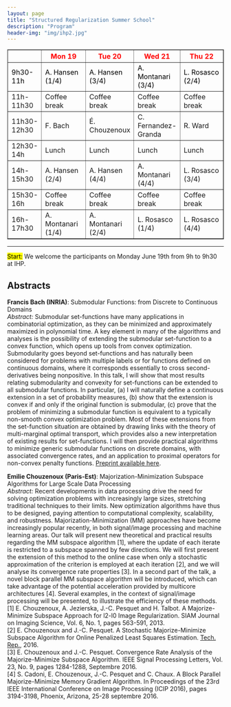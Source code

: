 ```yaml
---
layout: page
title: "Structured Regularization Summer School"
description: "Program"
header-img: "img/ihp2.jpg"
---
```


<table style="align:center" border="1">
  <tr style="color:red">
    <th style="width:14%"></th>
    <th style="width:21%">Mon 19</th>
    <th style="width:21%">Tue 20</th>
    <th style="width:21%">Wed 21</th>
    <th style="width:21%">Thu 22</th>
  </tr>
  <tr style="color:black">
    <td>9h30-11h</td>
    <td>A. Hansen (1/4)</td>
    <td>A. Hansen (3/4)</td>
    <td>A. Montanari (3/4)</td>
    <td>L. Rosasco (2/4)</td>
  </tr>
  <tr color="black">
    <td>11h-11h30 </td>
    <td>Coffee break</td>
    <td>Coffee break</td>
    <td>Coffee break</td>
    <td>Coffee break</td>
  </tr>
    <tr color="black">
    <td>11h30-12h30</td>
    <td>F. Bach</td>
    <td>É. Chouzenoux</td>
    <td>C. Fernandez-Granda</td>
    <td>R. Ward</td>
  </tr>
    <tr color="black">
    <td>12h30-14h</td>
    <td>Lunch</td>
    <td>Lunch</td>
    <td>Lunch</td>
    <td>Lunch</td>
  </tr>
    <tr color="black">
    <td>14h-15h30</td>
    <td>A. Hansen (2/4)</td>
    <td>A. Hansen (4/4)</td>
    <td>A. Montanari (4/4)</td>
    <td>L. Rosasco (3/4)</td>
  </tr>
    <tr color="black">
    <td>15h30-16h</td>
    <td>Coffee break</td>
    <td>Coffee break</td>
    <td>Coffee break</td>
    <td>Coffee break</td>
  </tr>
    <tr color="black">
    <td>16h-17h30</td>
    <td>A. Montanari (1/4)</td>
    <td>A. Montanari (2/4)</td>
    <td>L. Rosasco (1/4)</td>
    <td>L. Rosasco (4/4)</td>
  </tr>
  </table>


___
<mark>Start:</mark> We welcome the participants on Monday June 19th from 9h to 9h30 at IHP.

Abstracts
-------


**Francis Bach (INRIA)**: Submodular Functions: from Discrete to Continuous Domains <br/>
_Abstract:_ Submodular set-functions have many applications in combinatorial optimization, as they can be minimized and approximately maximized in polynomial time. A key element in many of the algorithms and analyses is the possibility of extending the submodular set-function to a convex function, which opens up tools from convex optimization. Submodularity goes beyond set-functions and has naturally been considered for problems with multiple labels or for functions defined on continuous domains, where it corresponds essentially to cross second-derivatives being nonpositive. In this talk, I will show that most results relating submodularity and convexity for set-functions can be extended to all submodular functions. In particular, (a) I will naturally define a continuous extension in a set of probability measures, (b) show that the extension is convex if and only if the original function is submodular, (c) prove that the problem of minimizing a submodular function is equivalent to a typically non-smooth convex optimization problem. Most of these extensions from the set-function situation are obtained by drawing links with the theory of multi-marginal optimal transport, which provides also a new interpretation of existing results for set-functions. I will then provide practical algorithms to minimize generic submodular functions on discrete domains, with associated convergence rates, and an application to proximal operators for non-convex penalty functions. [Preprint available here](https://hal.archives-ouvertes.fr/hal-01222319v2/document).

**Emilie Chouzenoux (Paris-Est)**: Majorization-Minimization Subspace Algorithms for Large Scale Data Processing<br/>
_Abstract:_ Recent developments in data processing drive the need for solving optimization problems with increasingly large sizes, stretching traditional techniques to their limits. New optimization algorithms have thus to be designed, paying attention to computational complexity, scalability, and robustness. Majorization-Minimization (MM) approaches have become increasingly popular recently, in both signal/image processing and machine learning areas. Our talk will present new theoretical and practical results regarding the MM subspace algorithm [1], where the update of each iterate is restricted to a subspace spanned by few directions. We will first present the extension of this method to the online case when only a stochastic approximation of the criterion is employed at each iteration [2], and we will analyse its convergence rate properties [3]. In a second part of the talk, a novel block parallel MM subspace algorithm will be introduced, which can take advantage of the potential acceleration provided by multicore architectures [4]. Several examples, in the context of signal/image processing will be presented, to illustrate the efficiency of these methods. <br/>
[1] E. Chouzenoux, A. Jezierska, J.-C. Pesquet and H. Talbot. A Majorize-Minimize Subspace Approach for l2-l0 Image Regularization. SIAM Journal on Imaging Science, Vol. 6, No. 1, pages 563-591, 2013. <br/>
[2] E. Chouzenoux and J.-C. Pesquet. A Stochastic Majorize-Minimize Subspace Algorithm for Online Penalized Least Squares Estimation. [Tech. Rep.](http://arxiv.org/abs/1512.08722), 2016. <br/>
[3] E. Chouzenoux and J.-C. Pesquet. Convergence Rate Analysis of the Majorize-Minimize Subspace Algorithm. IEEE Signal Processing Letters, Vol. 23, No. 9, pages 1284-1288, Septembre 2016. <br/>
[4] S. Cadoni, E. Chouzenoux, J.-C. Pesquet and C. Chaux. A Block Parallel Majorize-Minimize Memory Gradient Algorithm. In Proceedings of the 23rd IEEE International Conference on Image Processing (ICIP 2016), pages 3194-3198, Phoenix, Arizona, 25-28 septembre 2016.
